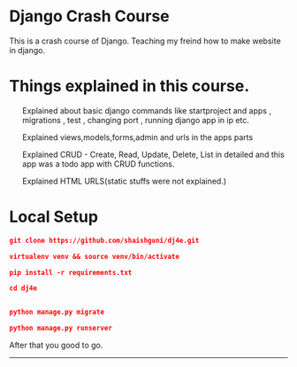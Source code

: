 # Django Crash Course

This is a crash course of Django. Teaching my freind how to make website in django.

# Things explained in this course.
  <ul>Explained about basic django commands like startproject and apps , migrations , test , changing port , running django app in ip etc.</ul>
    <ul>Explained views,models,forms,admin and urls in the apps parts</ul>
      <ul>Explained CRUD - Create, Read, Update, Delete, List in detailed and this app was a todo app with CRUD functions.</ul>
       <ul>Explained HTML URLS(static stuffs were not explained.)</ul>


# Local Setup

```json
git clone https://github.com/shaishguni/dj4e.git
```
```json
virtualenv venv && source venv/bin/activate
```
```json
pip install -r requirements.txt
```
```json
cd dj4e
```
```json

python manage.py migrate
```
```json
python manage.py runserver
```


After that you good to go.


<hr/>
